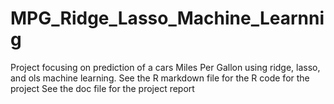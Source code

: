 # MPG_Ridge_Lasso_Machine_Learnnig
Project focusing on prediction of a cars Miles Per Gallon using ridge, lasso, and ols machine learning.
See the R markdown file for the R code for the project
See the doc file for the project report
